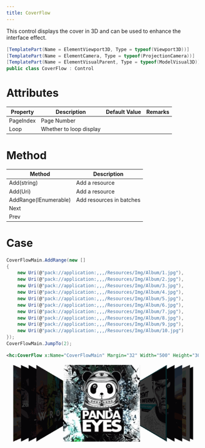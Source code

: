 ```yaml
---
title: CoverFlow
---
```


This control displays the cover in 3D and can be used to enhance the interface effect.

```cs
[TemplatePart(Name = ElementViewport3D, Type = typeof(Viewport3D))]
[TemplatePart(Name = ElementCamera, Type = typeof(ProjectionCamera))]
[TemplatePart(Name = ElementVisualParent, Type = typeof(ModelVisual3D))]
public class CoverFlow : Control
```
# Attributes
|Property|Description|Default Value|Remarks|
|-|-|-|-|
|PageIndex|Page Number|||
|Loop|Whether to loop display||||

# Method
|Method|Description|
|-|-|
|Add(string)|Add a resource|
|Add(Uri)|Add a resource|
|AddRange(IEnumerable<object>)|Add resources in batches|
|Next||
|Prev||

# Case

```cs
CoverFlowMain.AddRange(new []
{
    new Uri(@"pack://application:,,,/Resources/Img/Album/1.jpg"),
    new Uri(@"pack://application:,,,/Resources/Img/Album/2.jpg"),
    new Uri(@"pack://application:,,,/Resources/Img/Album/3.jpg"),
    new Uri(@"pack://application:,,,/Resources/Img/Album/4.jpg"),
    new Uri(@"pack://application:,,,/Resources/Img/Album/5.jpg"),
    new Uri(@"pack://application:,,,/Resources/Img/Album/6.jpg"),
    new Uri(@"pack://application:,,,/Resources/Img/Album/7.jpg"),
    new Uri(@"pack://application:,,,/Resources/Img/Album/8.jpg"),
    new Uri(@"pack://application:,,,/Resources/Img/Album/9.jpg"),
    new Uri(@"pack://application:,,,/Resources/Img/Album/10.jpg")
});
CoverFlowMain.JumpTo(2);
```

```xml
<hc:CoverFlow x:Name="CoverFlowMain" Margin="32" Width="500" Height="300"/>
```

![CoverFlow](https://raw.githubusercontent.com/HandyOrg/HandyOrgResource/master/HandyControl/Resources/CoverFlow.gif)